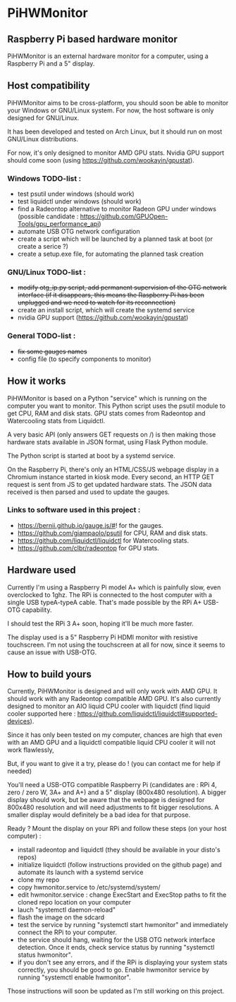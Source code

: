 # PiHWMonitor
## Raspberry Pi based hardware monitor

PiHWMonitor is an external hardware monitor for a computer, using a Raspberry Pi and a 5" display.

## Host compatibility

PiHWMonitor aims to be cross-platform, you should soon be able to monitor your Windows or GNU/Linux system. For now, the host software is only designed for GNU/Linux.

It has been developed and tested on Arch Linux, but it should run on most GNU/Linux distributions.

For now, it's only designed to monitor AMD GPU stats. Nvidia GPU support should come soon (using https://github.com/wookayin/gpustat).

### Windows TODO-list :
- test psutil under windows (should work)
- test liquidctl under windows (should work)
- find a Radeontop alternative to monitor Radeon GPU under windows (possible candidate : https://github.com/GPUOpen-Tools/gpu_performance_api)
- automate USB OTG network configuration
- create a script which will be launched by a planned task at boot (or create a serice ?)
- create a setup.exe file, for automating the planned task creation

### GNU/Linux TODO-list :
- ~~modify otg_ip.py script, add permanent supervision of the OTG network interface (if it disappears, this means the Raspberry Pi has been unplugged and we need to watch for its reconnection)~~
- create an install script, which will create the systemd service
- nvidia GPU support (https://github.com/wookayin/gpustat)

### General TODO-list :
- ~~fix some gauges names~~
- config file (to specify components to monitor)

## How it works

PiHWMonitor is based on a Python "service" which is running on the computer you want to monitor. This Python script uses the psutil module to get CPU, RAM and disk stats. GPU stats comes from Radeontop and Watercooling stats from Liquidctl. 

A very basic API (only answers GET requests on /) is then making those hardware stats available in JSON format, using Flask Python module.

The Python script is started at boot by a systemd service.

On the Raspberry Pi, there's only an HTML/CSS/JS webpage display in a Chromium instance started in kiosk mode.
Every second, an HTTP GET request is sent from JS to get updated hardware stats. The JSON data received is then parsed and used to update the gauges.

### Links to software used in this project :
- https://bernii.github.io/gauge.js/#! for the gauges.
- https://github.com/giampaolo/psutil for CPU, RAM and disk stats.
- https://github.com/liquidctl/liquidctl for Watercooling stats.
- https://github.com/clbr/radeontop for GPU stats.

## Hardware used

Currently I'm using a Raspberry Pi model A+ which is painfully slow, even overclocked to 1ghz.
The RPi is connected to the host computer with a single USB typeA-typeA cable. That's made possible by the RPi A+ USB-OTG capability.

I should test the RPi 3 A+ soon, hoping it'll be much more faster.

The display used is a 5" Raspberry Pi HDMI monitor with resistive touchscreen. I'm not using the touchscreen at all for now, since it seems to cause an issue with USB-OTG. 

## How to build yours

Currently, PiHWMonitor is designed and will only work with AMD GPU. It should work with any Radeontop compatible AMD GPU. It's also currently designed to monitor an AIO liquid CPU cooler with liquidctl (find liquid cooler supported here : https://github.com/liquidctl/liquidctl#supported-devices).

Since it has only been tested on my computer, chances are high that even with an AMD GPU and a liquidctl compatible liquid CPU cooler it will not work flawlessly,

But, if you want to give it a try, please do ! (you can contact me for help if needed)

You'll need a USB-OTG compatible Raspberry Pi (candidates are : RPi 4, zero / zero W, 3A+ and A+) and a 5" display (800x480 resolution). A bigger display should work, but be aware that the webpage is designed for 800x480 resolution and will need adjustments to fit bigger resolutions. 
A smaller display would definitely be a bad idea for that purpose.

Ready ? Mount the display on your RPi and follow these steps (on your host computer) :
- install radeontop and liquidctl (they should be available in your disto's repos) 
- initialize liquidctl (follow instructions provided on the github page) and automate its launch with a systemd service
- clone my repo
- copy hwmonitor.service to /etc/systemd/system/
- edit hwmonitor.service : change ExecStart and ExecStop paths to fit the cloned repo location on your computer
- lauch "systemctl daemon-reload"
- flash the image on the sdcard
- test the service by running "systemctl start hwmonitor" and immediately connect the RPi to your computer.
- the service should hang, waiting for the USB OTG network interface detection. Once it ends, check service status by running "systemctl status hwmonitor".
- if you don't see any errors, and if the RPi is displaying your system stats correctly, you should be good to go. Enable hwmonitor service by running "systemctl enable hwmonitor". 

Those instructions will soon be updated as I'm still working on this project.

